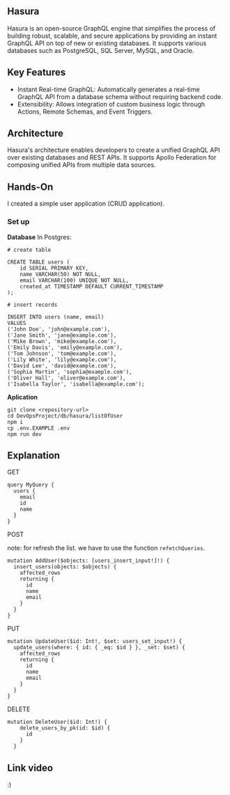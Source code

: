 ## Hasura
Hasura is an open-source GraphQL engine that simplifies the process of building robust, scalable, and secure applications by providing an instant GraphQL API on top of new or existing databases. It supports various databases such as PostgreSQL, SQL Server, MySQL, and Oracle.

## Key Features

- Instant Real-time GraphQL: Automatically generates a real-time GraphQL API from a database schema without requiring backend code.
- Extensibility: Allows integration of custom business logic through Actions, Remote Schemas, and Event Triggers.

## Architecture

Hasura's architecture enables developers to create a unified GraphQL API over existing databases and REST APIs. It supports Apollo Federation for composing unified APIs from multiple data sources.

## Hands-On

I created a simple user application (CRUD application).

### Set up


**Database** In Postgres: 

```
# create table

CREATE TABLE users (
    id SERIAL PRIMARY KEY,
    name VARCHAR(50) NOT NULL,
    email VARCHAR(100) UNIQUE NOT NULL,
    created_at TIMESTAMP DEFAULT CURRENT_TIMESTAMP
);

# insert records

INSERT INTO users (name, email)
VALUES 
('John Doe', 'john@example.com'),
('Jane Smith', 'jane@example.com'),
('Mike Brown', 'mike@example.com'),
('Emily Davis', 'emily@example.com'),
('Tom Johnson', 'tom@example.com'),
('Lily White', 'lily@example.com'),
('David Lee', 'david@example.com'),
('Sophia Martin', 'sophia@example.com'),
('Oliver Hall', 'oliver@example.com'),
('Isabella Taylor', 'isabella@example.com');
```
**Aplication**

```
git clone <repository-url>
cd DevOpsProject/db/hasura/listOfUser
npm i
cp .env.EXAMPLE .env
npm run dev
```

## Explanation

GET 

```
query MyQuery {
  users {
    email
    id
    name
  }
}
```

POST

note: for refresh the list. we have to use the function `refetchQueries`.

```
mutation AddUser($objects: [users_insert_input!]!) {
  insert_users(objects: $objects) {
    affected_rows
    returning {
      id
      name
      email
    }
  }
}
```

PUT

```
mutation UpdateUser($id: Int!, $set: users_set_input!) {
  update_users(where: { id: { _eq: $id } }, _set: $set) {
    affected_rows
    returning {
      id
      name
      email
    }
  }
}
```

DELETE

```
mutation DeleteUser($id: Int!) {
    delete_users_by_pk(id: $id) {
      id
    }
  }
```

## Link video

:)
